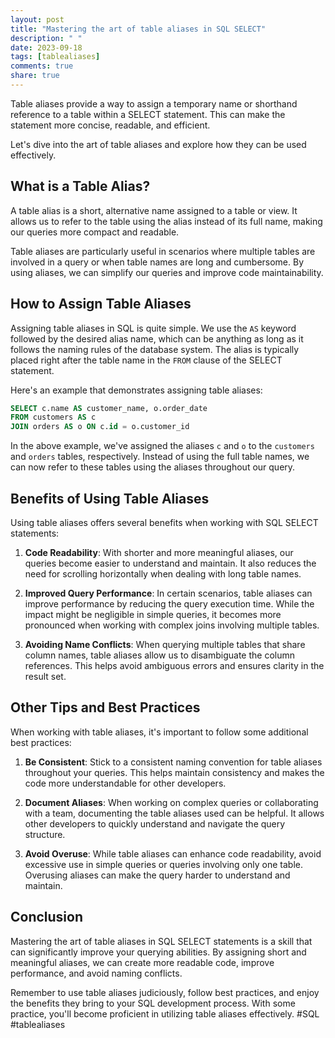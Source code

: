 ```yaml
---
layout: post
title: "Mastering the art of table aliases in SQL SELECT"
description: " "
date: 2023-09-18
tags: [tablealiases]
comments: true
share: true
---
```


Table aliases provide a way to assign a temporary name or shorthand reference to a table within a SELECT statement. This can make the statement more concise, readable, and efficient.

Let's dive into the art of table aliases and explore how they can be used effectively.

## What is a Table Alias?

A table alias is a short, alternative name assigned to a table or view. It allows us to refer to the table using the alias instead of its full name, making our queries more compact and readable.

Table aliases are particularly useful in scenarios where multiple tables are involved in a query or when table names are long and cumbersome. By using aliases, we can simplify our queries and improve code maintainability.

## How to Assign Table Aliases

Assigning table aliases in SQL is quite simple. We use the `AS` keyword followed by the desired alias name, which can be anything as long as it follows the naming rules of the database system. The alias is typically placed right after the table name in the `FROM` clause of the SELECT statement.

Here's an example that demonstrates assigning table aliases:

```sql
SELECT c.name AS customer_name, o.order_date
FROM customers AS c
JOIN orders AS o ON c.id = o.customer_id
```

In the above example, we've assigned the aliases `c` and `o` to the `customers` and `orders` tables, respectively. Instead of using the full table names, we can now refer to these tables using the aliases throughout our query.

## Benefits of Using Table Aliases

Using table aliases offers several benefits when working with SQL SELECT statements:

1. **Code Readability**: With shorter and more meaningful aliases, our queries become easier to understand and maintain. It also reduces the need for scrolling horizontally when dealing with long table names.

2. **Improved Query Performance**: In certain scenarios, table aliases can improve performance by reducing the query execution time. While the impact might be negligible in simple queries, it becomes more pronounced when working with complex joins involving multiple tables.

3. **Avoiding Name Conflicts**: When querying multiple tables that share column names, table aliases allow us to disambiguate the column references. This helps avoid ambiguous errors and ensures clarity in the result set.

## Other Tips and Best Practices

When working with table aliases, it's important to follow some additional best practices:

1. **Be Consistent**: Stick to a consistent naming convention for table aliases throughout your queries. This helps maintain consistency and makes the code more understandable for other developers.

2. **Document Aliases**: When working on complex queries or collaborating with a team, documenting the table aliases used can be helpful. It allows other developers to quickly understand and navigate the query structure.

3. **Avoid Overuse**: While table aliases can enhance code readability, avoid excessive use in simple queries or queries involving only one table. Overusing aliases can make the query harder to understand and maintain.

## Conclusion

Mastering the art of table aliases in SQL SELECT statements is a skill that can significantly improve your querying abilities. By assigning short and meaningful aliases, we can create more readable code, improve performance, and avoid naming conflicts.

Remember to use table aliases judiciously, follow best practices, and enjoy the benefits they bring to your SQL development process. With some practice, you'll become proficient in utilizing table aliases effectively. #SQL #tablealiases